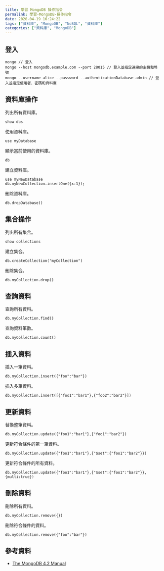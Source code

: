 ```yaml
---
title: 學習 MongoDB 操作指令
permalink: 學習-MongoDB-操作指令
date: 2020-04-19 16:24:22
tags: ["資料庫", "MongoDB", "NoSQL", "資料庫"]
categories: ["資料庫", "MongoDB"]
---
```


## 登入

```MONGO
mongo // 登入
mongo --host mongodb.example.com --port 28015 // 登入並指定連線的主機和埠號
mongo --username alice --password --authenticationDatabase admin // 登入並指定使用者、密碼和資料庫
```

## 資料庫操作

列出所有資料庫。

```MONGO
show dbs
```

使用資料庫。

```MONGO
use myDatabase
```

顯示當前使用的資料庫。

```MONGO
db
```

建立資料庫。

```MONGO
use myNewDatabase
db.myNewCollection.insertOne({x:1});
```

刪除資料庫。

```MONGO
db.dropDatabase()
```

## 集合操作

列出所有集合。

```MONGO
show collections
```

建立集合。

```MONGO
db.createCollection("myCollection")
```

刪除集合。

```MONGO
db.myCollection.drop()
```

## 查詢資料

查詢所有資料。

```MONGO
db.myCollection.find()
```

查詢資料筆數。

```MONGO
db.myCollection.count()
```

## 插入資料

插入一筆資料。

```MONGO
db.myCollection.insert({"foo":"bar"})
```

插入多筆資料。

```MONGO
db.myCollection.insert([{"foo1":"bar1"},{"foo2":"bar2"}])
```

## 更新資料

替換整筆資料。

```MONGO
db.myCollection.update({"foo1":"bar1"},{"foo1":"bar2"})
```

更新符合條件的第一筆資料。

```MONGO
db.myCollection.update({"foo1":"bar1"},{"$set":{"foo1":"bar2"}})
```

更新符合條件的所有資料。

```MONGO
db.myCollection.update({"foo1":"bar1"},{"$set":{"foo1":"bar2"}},{multi:true})
```

## 刪除資料

刪除所有資料。

```MONGO
db.myCollection.remove({})
```

刪除符合條件的資料。

```MONGO
db.myCollection.remove({"foo":"bar"})
```

## 參考資料

- [The MongoDB 4.2 Manual](https://docs.mongodb.com/manual/)
